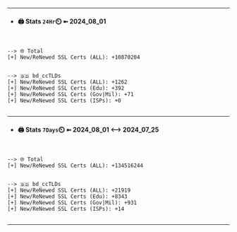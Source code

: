 

---
- #### 🖨️ **Stats** `24Hr`⏲️ ➼ 2024_08_01
```console


--> 🌐 Total
[+] New/ReNewed SSL Certs (ALL): +10870204


--> 🇧🇩 bd_ccTLDs
[+] New/ReNewed SSL Certs (ALL): +1262
[+] New/ReNewed SSL Certs (Edu): +392
[+] New/ReNewed SSL Certs (Gov|Mil): +71
[+] New/ReNewed SSL Certs (ISPs): +0


```

---
- #### 🖨️ **Stats** `7Days`⏲️ ➼ 2024_08_01 <--> 2024_07_25
```console


--> 🌐 Total
[+] New/ReNewed SSL Certs (ALL): +134516244


--> 🇧🇩 bd_ccTLDs
[+] New/ReNewed SSL Certs (ALL): +21919
[+] New/ReNewed SSL Certs (Edu): +8343
[+] New/ReNewed SSL Certs (Gov|Mil): +931
[+] New/ReNewed SSL Certs (ISPs): +14


```

---

